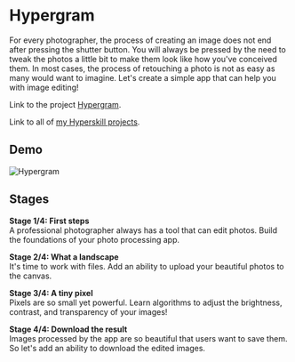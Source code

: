 # Hypergram
For every photographer, the process of creating an image does not end after pressing the shutter button. You will always be pressed by the need to tweak the photos a little bit to make them look like how you've conceived them. In most cases, the process of retouching a photo is not as easy as many would want to imagine. Let's create a simple app that can help you with image editing!

Link to the project [Hypergram](https://hyperskill.org/projects/199).

Link to all of [my Hyperskill projects](https://github.com/ana117/hyperskilll-projects).

## Demo
![Hypergram](https://user-images.githubusercontent.com/63540951/176397370-a092cd2d-6ba2-4d6e-b04e-1336eb7667b6.gif)


## Stages
**Stage 1/4: First steps**\
A professional photographer always has a tool that can edit photos. Build the foundations of your photo processing app.

**Stage 2/4: What a landscape**\
It's time to work with files. Add an ability to upload your beautiful photos to the canvas.

**Stage 3/4: A tiny pixel**\
Pixels are so small yet powerful. Learn algorithms to adjust the brightness, contrast, and transparency of your images!

**Stage 4/4: Download the result**\
Images processed by the app are so beautiful that users want to save them. So let's add an ability to download the edited images.
